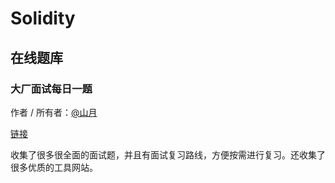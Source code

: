# Solidity

## 在线题库

### 大厂面试每日一题

作者 / 所有者：[@山月](https://github.com/shfshanyue)

[链接](https://q.shanyue.tech/)

收集了很多很全面的面试题，并且有面试复习路线，方便按需进行复习。还收集了很多优质的工具网站。


